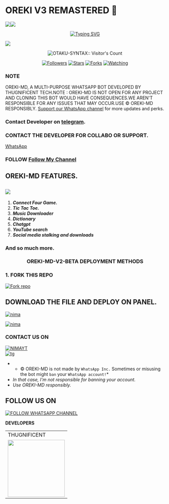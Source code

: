  # OREKI V3 REMASTERED 🌼
  <a><img src='https://i.imgur.com/LyHic3i.gif'/></a><a><img src='https://i.imgur.com/LyHic3i.gif'/></a>
<p align="center">
<p align="center">
  <a href="https://git.io/typing-svg"><img src="https://readme-typing-svg.demolab.com?font=EB+Garamond&weight=800&size=28&duration=4000&pause=1000&random=false&width=435&lines=+•★⃝ OREKI+MD★⃝•;A+MULTI-DEVICE+WHATSAPP+BOT;A+PRODUCT+OF+THUG+TECHIES™;RELEASED+DATE+05%2F03%2F2025." alt="Typing SVG" /></a>
 </p>
<p align="center">
 </p>
<img src="https://i.imgur.com/nGNmv99.jpeg"/> 
<p align="center"><img src="https://profile-counter.glitch.me/{OTAKU-SYNTAX}/count.svg" alt="OTAKU-SYNTAX:: Visitor's Count" /></p>
<p align="center">
<a href="https://github.com/OTAKU-SYNTAX?tab=followers"><img title="Followers" src="https://img.shields.io/github/followers/OTAKU-SYNTAX?color=red&style=flat-square"></a>   
<a href="https://github.com/OTAKU-SYNTAX/OREKI_V3_REMASTERED/stargazers"><img title="Stars" src="https://img.shields.io/github/stars/OTAKU-SYNTAX/OREKI_V3_REMASTERED?color=blue&style=flat-square"></a>
<a href="https://github.com/OTAKU-SYNTAX/OREKI_V3_REMASTERED/forks"><img title="Forks" src="https://img.shields.io/github/forks/OTAKU-SYNTAX/OREKI_V3_REMASTERED?color=yellow&style=flat-square"></a>
<a href="https://github.com/OTAKU-SYNTAX/OREKI_V3_REMASTERED/watchers"><img title="Watching" src="https://img.shields.io/github/watchers/OTAKU-SYNTAX/OREKI_V3_REMASTERED?label=Watchers&color=blue&style=flat-square"></a>
</p>
</a>
</div>

### NOTE
OREKI-MD, A MULTI-PURPOSE WHATSAPP BOT DEVELOPED BY THUGNIFICENT TECH.NOTE : OREKI-MD IS NOT OPEN FOR ANY PROJECT AND CLONING THIS BOT WOULD HAVE CONSEQUENCES.WE AREN'T RESPONSIBLE FOR ANY ISSUES THAT MAY OCCUR.USE © OREKI-MD RESPONSIBLY.
[Support our WhatsApp channel](https://whatsapp.com/channel/0029VaoOiuwDp2QH070eTE01) for more updates and perks.
### Contact Developer on [telegram](https://t.me/Thugn1f1cent).
### CONTACT THE DEVELOPER FOR COLLABO OR SUPPORT.
[WhatsApp](https://wa.me/2347079059033)

### FOLLOW [Follow My Channel](https://whatsapp.com/channel/0029VaoOiuwDp2QH070eTE01) 


## OREKI-MD FEATURES.
<a><img src='https://i.imgur.com/LyHic3i.gif'/></a>
---
1. ***Connect Four Game.***
2.  ***Tic Tac Toe.***
3.  ***Music Downloader***
4.  ***Dictionary***
5.  ***Chatgpt***
6.  ***YouTube search***
7.  ***Social media stalking and downloads***

### And so much more.

<h3 align="center"><b>OREKI-MD-V2-BETA</b> DEPLOYMENT METHODS
</h3>

### 1. FORK THIS REPO
<a
href='https://github.com/OTAKU-SYNTAX/OREKI_V3_REMASTERED/fork' target="_blank"><img alt='Fork repo' src='https://img.shields.io/badge/Fork This Repo-black?style=for-the-badge&logo=git&logoColor=white'/></a>


## DOWNLOAD THE FILE AND DEPLOY ON PANEL.
[![nima](https://img.shields.io/badge/YOUTUBE%20TUTORIALS-430098?style=for-the-badge&logo=YouTube&logoColor=white)](https://youtube.com/@thugtechies)
 
 [![nima](https://img.shields.io/badge/DEPLOYONOPTIKLINK-430098?style=for-the-badge&logo=Discord&logoColor=white&buttcode=1n2i3m4a)](https://optiklink.com/index?template=https://github.com/OTAKU-SYNTAX/OREKI_V3_REMASTERED)


### CONTACT US ON
[![NIMAYT](https://img.shields.io/badge/CONTACT%20OWNER%20ON%20WHATSAPP-green?style=for-the-badge&logo=whatsapp&logoColor=white)](https://wa.me/2347079059033)</br>
[![tg](https://img.shields.io/badge/CONTACT%20OWNER%200N%20TELEGRAM-0A66C2?style=for-the-badge&logo=telegram&logoColor=white)](https://t.me/ASK_OF_HIM//)
</br>

- * © OREKI-MD is not made by `WhatsApp Inc.` Sometimes or misusing the bot might `ban` your `WhatsApp account!`*
- *In that case, I'm not responsible for banning your account.*
- *Use OREKI-MD responsibly.*
  

## FOLLOW US ON

[![FOLLOW WHATSAPP CHANNEL](https://i.imgur.com/NvTBtw0.jpeg)](https://whatsapp.com/channel/0029VaoOiuwDp2QH070eTE01)
 
**DEVELOPERS**

<table>
  <tr>
    <td>THUGNIFICENT</td>
  </tr>
  <tr>
    <td><a href="https://github.com/OTAKU-SYNTAX"><img src="https://i.imgur.com/GOO1Riz.jpeg" width="180"</td>
  </tr>
</table>

